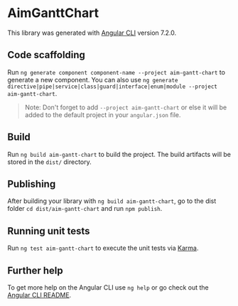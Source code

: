# AimGanttChart

This library was generated with [Angular CLI](https://github.com/angular/angular-cli) version 7.2.0.

## Code scaffolding

Run `ng generate component component-name --project aim-gantt-chart` to generate a new component. You can also use `ng generate directive|pipe|service|class|guard|interface|enum|module --project aim-gantt-chart`.
> Note: Don't forget to add `--project aim-gantt-chart` or else it will be added to the default project in your `angular.json` file. 

## Build

Run `ng build aim-gantt-chart` to build the project. The build artifacts will be stored in the `dist/` directory.

## Publishing

After building your library with `ng build aim-gantt-chart`, go to the dist folder `cd dist/aim-gantt-chart` and run `npm publish`.

## Running unit tests

Run `ng test aim-gantt-chart` to execute the unit tests via [Karma](https://karma-runner.github.io).

## Further help

To get more help on the Angular CLI use `ng help` or go check out the [Angular CLI README](https://github.com/angular/angular-cli/blob/master/README.md).
